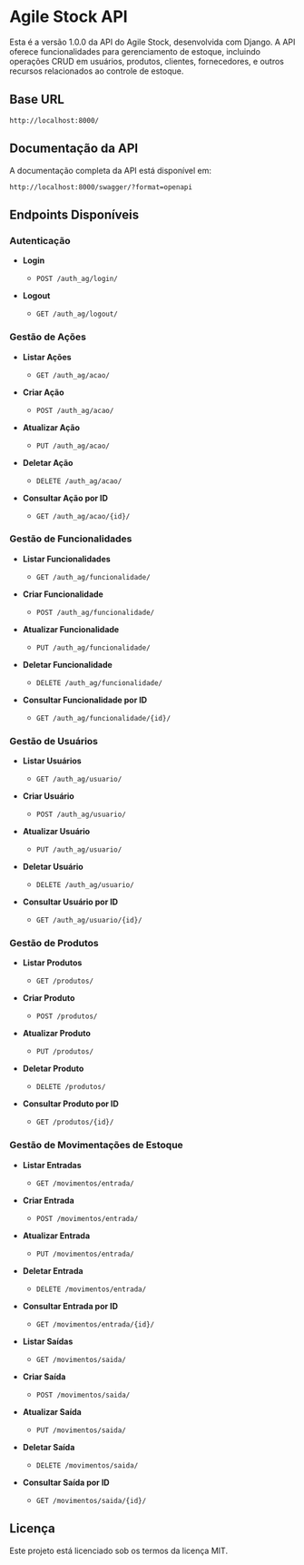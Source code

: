 
# Agile Stock API

Esta é a versão 1.0.0 da API do Agile Stock, desenvolvida com Django. A API oferece funcionalidades para gerenciamento de estoque, incluindo operações CRUD em usuários, produtos, clientes, fornecedores, e outros recursos relacionados ao controle de estoque.

## Base URL

```
http://localhost:8000/
```

## Documentação da API

A documentação completa da API está disponível em:

```
http://localhost:8000/swagger/?format=openapi
```

## Endpoints Disponíveis

### Autenticação

- **Login**
  - `POST /auth_ag/login/`

- **Logout**
  - `GET /auth_ag/logout/`

### Gestão de Ações

- **Listar Ações**
  - `GET /auth_ag/acao/`

- **Criar Ação**
  - `POST /auth_ag/acao/`

- **Atualizar Ação**
  - `PUT /auth_ag/acao/`

- **Deletar Ação**
  - `DELETE /auth_ag/acao/`

- **Consultar Ação por ID**
  - `GET /auth_ag/acao/{id}/`

### Gestão de Funcionalidades

- **Listar Funcionalidades**
  - `GET /auth_ag/funcionalidade/`

- **Criar Funcionalidade**
  - `POST /auth_ag/funcionalidade/`

- **Atualizar Funcionalidade**
  - `PUT /auth_ag/funcionalidade/`

- **Deletar Funcionalidade**
  - `DELETE /auth_ag/funcionalidade/`

- **Consultar Funcionalidade por ID**
  - `GET /auth_ag/funcionalidade/{id}/`

### Gestão de Usuários

- **Listar Usuários**
  - `GET /auth_ag/usuario/`

- **Criar Usuário**
  - `POST /auth_ag/usuario/`

- **Atualizar Usuário**
  - `PUT /auth_ag/usuario/`

- **Deletar Usuário**
  - `DELETE /auth_ag/usuario/`

- **Consultar Usuário por ID**
  - `GET /auth_ag/usuario/{id}/`

### Gestão de Produtos

- **Listar Produtos**
  - `GET /produtos/`

- **Criar Produto**
  - `POST /produtos/`

- **Atualizar Produto**
  - `PUT /produtos/`

- **Deletar Produto**
  - `DELETE /produtos/`

- **Consultar Produto por ID**
  - `GET /produtos/{id}/`

### Gestão de Movimentações de Estoque

- **Listar Entradas**
  - `GET /movimentos/entrada/`

- **Criar Entrada**
  - `POST /movimentos/entrada/`

- **Atualizar Entrada**
  - `PUT /movimentos/entrada/`

- **Deletar Entrada**
  - `DELETE /movimentos/entrada/`

- **Consultar Entrada por ID**
  - `GET /movimentos/entrada/{id}/`

- **Listar Saídas**
  - `GET /movimentos/saida/`

- **Criar Saída**
  - `POST /movimentos/saida/`

- **Atualizar Saída**
  - `PUT /movimentos/saida/`

- **Deletar Saída**
  - `DELETE /movimentos/saida/`

- **Consultar Saída por ID**
  - `GET /movimentos/saida/{id}/`

## Licença

Este projeto está licenciado sob os termos da licença MIT.
